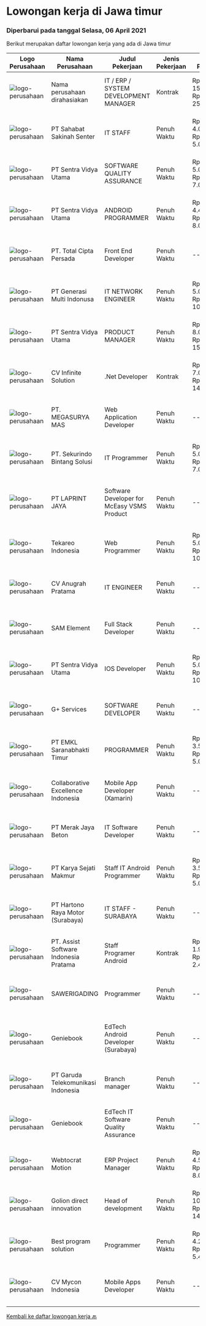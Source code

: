 
  # Lowongan kerja di Jawa timur

  ### Diperbarui pada tanggal Selasa, 06 April 2021

  Berikut merupakan daftar lowongan kerja yang ada di Jawa timur

  |Logo Perusahaan | Nama Perusahaan | Judul Pekerjaan | Jenis Pekerjaan | Gaji Pekerjaan | Lokasi | Deskripsi | Tanggal diunggah | Pranala |
  | -------------- | --------------- | --------------- | --------- | --------- | -------------- | ------- | ----------- | ----------- |
  |![logo-perusahaan](https://us.123rf.com/450wm/pavelstasevich/pavelstasevich1811/pavelstasevich181101027/112815900-stock-vector-no-image-available-icon-flat-vector.jpg?ver=6)|Nama perusahaan dirahasiakan|IT / ERP / SYSTEM DEVELOPMENT MANAGER|Kontrak|Rp. 15.000.000-Rp. 25.000.000|Jawa Timur|Job Descriptions : Efficiently creates reports, dashboards, programs. Supports multiple software and hardware systems throughout the organization...|Senin, 05 April 2021|https://www.jobstreet.co.id/id/job/it-erp-system-development-manager-3497779?token=0~acadb783-c64e-4930-a8c4-9fb9f6737e4c&sectionRank=1&jobId=jobstreet-id-job-3497779|
|![logo-perusahaan](https://image-service-cdn.seek.com.au/5a4bc44b4df02755fc5dc498409c93427c4596b9/ee4dce1061f3f616224767ad58cb2fc751b8d2dc)|PT Sahabat Sakinah Senter|IT STAFF|Penuh Waktu|Rp. 4.000.000-Rp. 5.000.000|Surabaya|Umur Maksimal 35 Tahun Kandidat harus memiliki setidaknya Gelar Sarjana di Ilmu Komputer/Teknologi Informasi atau setara. Setidaknya memiliki 1 tahun...|Senin, 05 April 2021|https://www.jobstreet.co.id/id/job/it-staff-3497550?token=0~acadb783-c64e-4930-a8c4-9fb9f6737e4c&sectionRank=2&jobId=jobstreet-id-job-3497550|
|![logo-perusahaan](https://image-service-cdn.seek.com.au/3fab689e8b744a206690f8279918ab15492e8c30/ee4dce1061f3f616224767ad58cb2fc751b8d2dc)|PT Sentra Vidya Utama|SOFTWARE QUALITY ASSURANCE|Penuh Waktu|Rp. 5.000.000-Rp. 7.000.000|Surabaya|Kualifikasi: Pendidikan Minimal D3 T. Informatika/Sistem Informasi Minimal 3 tahun di bidang IT/ bidang yang sesuai Mampu berkomunikasi dengan baik...|Senin, 05 April 2021|https://www.jobstreet.co.id/id/job/software-quality-assurance-3497992?token=0~acadb783-c64e-4930-a8c4-9fb9f6737e4c&sectionRank=3&jobId=jobstreet-id-job-3497992|
|![logo-perusahaan](https://image-service-cdn.seek.com.au/3fab689e8b744a206690f8279918ab15492e8c30/ee4dce1061f3f616224767ad58cb2fc751b8d2dc)|PT Sentra Vidya Utama|ANDROID PROGRAMMER|Penuh Waktu|Rp. 4.400.000-Rp. 8.000.000|Surabaya|Deskripsi Pekerjaan : Mendesain dan mengembakan aplikasi canggih untuk platform Android Bekerja dengan sumber data eksternal dan API Melakukan tes...|Senin, 05 April 2021|https://www.jobstreet.co.id/id/job/android-programmer-3498007?token=0~acadb783-c64e-4930-a8c4-9fb9f6737e4c&sectionRank=4&jobId=jobstreet-id-job-3498007|
|![logo-perusahaan](https://image-service-cdn.seek.com.au/9cfea13c1b0e745ae2f7e2a30d189dfdbebcd6e2/ee4dce1061f3f616224767ad58cb2fc751b8d2dc)|PT. Total Cipta Persada|Front End Developer|Penuh Waktu|---|Surabaya|Key Responsibilities : Developing modular user interfaces / components for web-based cloud software Developing responsive website user interfaces...|Senin, 05 April 2021|https://www.jobstreet.co.id/id/job/front-end-developer-3492437?token=0~acadb783-c64e-4930-a8c4-9fb9f6737e4c&sectionRank=5&jobId=jobstreet-id-job-3492437|
|![logo-perusahaan](https://image-service-cdn.seek.com.au/69f67a12ca87ac0c32bdec734b217a95cc3e1f72/ee4dce1061f3f616224767ad58cb2fc751b8d2dc)|PT Generasi Multi Indonusa|IT NETWORK ENGINEER|Penuh Waktu|Rp. 5.000.000-Rp. 10.000.000|Surabaya|Job Description The Network Engineer will be managing the design, implementation and maintenance of new and existing LAN and WAN for our own as well...|Senin, 05 April 2021|https://www.jobstreet.co.id/id/job/it-network-engineer-3497941?token=0~acadb783-c64e-4930-a8c4-9fb9f6737e4c&sectionRank=6&jobId=jobstreet-id-job-3497941|
|![logo-perusahaan](https://image-service-cdn.seek.com.au/3fab689e8b744a206690f8279918ab15492e8c30/ee4dce1061f3f616224767ad58cb2fc751b8d2dc)|PT Sentra Vidya Utama|PRODUCT MANAGER|Penuh Waktu|Rp. 8.000.000-Rp. 15.000.000|Surabaya|Kualifikasi: Pengalaman minimal 2 tahun dalam siklus pengembangan Sistem Informasi Minimal S1 Teknik Informatika / Sistem Informasi / Manajemen Sistem...|Senin, 05 April 2021|https://www.jobstreet.co.id/id/job/product-manager-3497457?token=0~acadb783-c64e-4930-a8c4-9fb9f6737e4c&sectionRank=7&jobId=jobstreet-id-job-3497457|
|![logo-perusahaan](https://image-service-cdn.seek.com.au/07d59bd68a1ec74ad9b617f4aa3ff848990ba0e6/ee4dce1061f3f616224767ad58cb2fc751b8d2dc)|CV Infinite Solution|.Net Developer|Kontrak|Rp. 7.000.000-Rp. 14.000.000|Jawa Timur|Position: .Net Developer (Front End / Back End / Full Stack)Placement: Default = Remote / WFH, Onsite when neededWorks from home is our advantage,...|Selasa, 06 April 2021|https://www.jobstreet.co.id/id/job/net-developer-3498757?token=0~acadb783-c64e-4930-a8c4-9fb9f6737e4c&sectionRank=8&jobId=jobstreet-id-job-3498757|
|![logo-perusahaan](https://image-service-cdn.seek.com.au/61984faa959c1be30786d65fa6b50d314b9078a4/ee4dce1061f3f616224767ad58cb2fc751b8d2dc)|PT. MEGASURYA MAS|Web Application Developer|Penuh Waktu|---|Sidoarjo|Role of The Job: Creating websites using standard HTML/CSS practices/Framework Constant communication with other colleagues in the business to develop...|Senin, 05 April 2021|https://www.jobstreet.co.id/id/job/web-application-developer-3498227?token=0~acadb783-c64e-4930-a8c4-9fb9f6737e4c&sectionRank=9&jobId=jobstreet-id-job-3498227|
|![logo-perusahaan](https://image-service-cdn.seek.com.au/6bd311ba467fb34abf7b1521ec86b03844b081d7/ee4dce1061f3f616224767ad58cb2fc751b8d2dc)|PT. Sekurindo Bintang Solusi|IT Programmer|Penuh Waktu|Rp. 5.000.000-Rp. 7.000.000|Surabaya|Requirements :1. Meguasai mern (mongodb, express js, react native dan nodejs)2. Menguasai restfull api, json, soap3. Memahami github dan gitlab4....|Minggu, 04 April 2021|https://www.jobstreet.co.id/id/job/it-programmer-3491649?token=0~acadb783-c64e-4930-a8c4-9fb9f6737e4c&sectionRank=10&jobId=jobstreet-id-job-3491649|
|![logo-perusahaan](https://image-service-cdn.seek.com.au/dc8031f39eab10f87b42002dc0990bfa44c84342/ee4dce1061f3f616224767ad58cb2fc751b8d2dc)|PT LAPRINT JAYA|Software Developer for McEasy VSMS Product|Penuh Waktu|---|Surabaya|JOB DESKRIPSI : Membuat software sesuai requirement dari Perusahaan Mengembangkan dan mengarahkan pengujian sistem software dan prosedur validasi,...|Senin, 05 April 2021|https://www.jobstreet.co.id/id/job/software-developer-for-mceasy-vsms-product-3492528?token=0~acadb783-c64e-4930-a8c4-9fb9f6737e4c&sectionRank=11&jobId=jobstreet-id-job-3492528|
|![logo-perusahaan](https://image-service-cdn.seek.com.au/04517249278c462ba5679710d0d25b3e0f6d5c93/ee4dce1061f3f616224767ad58cb2fc751b8d2dc)|Tekareo Indonesia|Web Programmer|Penuh Waktu|Rp. 5.000.000-Rp. 10.000.000|Malang|Requirements: Candidate must possess at least SMK IT, Diploma, Bachelor's Degree, Art/ Design/ Creative Multimedia, Computer Science/Information...|Senin, 05 April 2021|https://www.jobstreet.co.id/id/job/web-programmer-3498579?token=0~acadb783-c64e-4930-a8c4-9fb9f6737e4c&sectionRank=12&jobId=jobstreet-id-job-3498579|
|![logo-perusahaan](https://image-service-cdn.seek.com.au/dbb9e786e5f782aaccf286bffae1eb7662ef7ded/ee4dce1061f3f616224767ad58cb2fc751b8d2dc)|CV Anugrah Pratama|IT ENGINEER|Penuh Waktu|---|Surabaya|Tugas Dan Tanggungjawab Membuat desain solusi untuk pelanggan, terkait dengan Data Center, Server, Infrastruktur, Routing / Switch, Nirkabel, Keamanan...|Senin, 05 April 2021|https://www.jobstreet.co.id/id/job/it-engineer-3497469?token=0~acadb783-c64e-4930-a8c4-9fb9f6737e4c&sectionRank=13&jobId=jobstreet-id-job-3497469|
|![logo-perusahaan](https://image-service-cdn.seek.com.au/7d5fe138625bd5efe267f2063c6f4396076a0905/ee4dce1061f3f616224767ad58cb2fc751b8d2dc)|SAM Element|Full Stack Developer|Penuh Waktu|---|Surabaya|We are looking for a highly skilled computer programmer who is comfortable with both front and back end programming. Full Stack Developers are...|Minggu, 04 April 2021|https://www.jobstreet.co.id/id/job/full-stack-developer-3491504?token=0~acadb783-c64e-4930-a8c4-9fb9f6737e4c&sectionRank=14&jobId=jobstreet-id-job-3491504|
|![logo-perusahaan](https://image-service-cdn.seek.com.au/3fab689e8b744a206690f8279918ab15492e8c30/ee4dce1061f3f616224767ad58cb2fc751b8d2dc)|PT Sentra Vidya Utama|IOS Developer|Penuh Waktu|Rp. 5.000.000-Rp. 10.000.000|Surabaya|REQUIREMENTS : Have experience of iOS Development Have published one or more iOS apps in the app store A deep familiarity with swift, Objective-C. C++...|Senin, 05 April 2021|https://www.jobstreet.co.id/id/job/ios-developer-3498002?token=0~acadb783-c64e-4930-a8c4-9fb9f6737e4c&sectionRank=15&jobId=jobstreet-id-job-3498002|
|![logo-perusahaan](https://us.123rf.com/450wm/pavelstasevich/pavelstasevich1811/pavelstasevich181101027/112815900-stock-vector-no-image-available-icon-flat-vector.jpg?ver=6)|G+ Services|SOFTWARE DEVELOPER|Penuh Waktu|---|Jawa Timur|Persyaratan :1. Pengalaman minimum 5 tahun di posisi yang sama2. Pendidikan minimum S1 di bidang yang relevan3. Mampu dan memahami PHP, Laravel, SQL,...|Minggu, 04 April 2021|https://www.jobstreet.co.id/id/job/software-developer-3486578?token=0~acadb783-c64e-4930-a8c4-9fb9f6737e4c&sectionRank=16&jobId=jobstreet-id-job-3486578|
|![logo-perusahaan](https://image-service-cdn.seek.com.au/3c8f753d1de7f89be5479882cc92584ca78b765d/ee4dce1061f3f616224767ad58cb2fc751b8d2dc)|PT EMKL Saranabhakti Timur|PROGRAMMER|Penuh Waktu|Rp. 3.500.000-Rp. 5.000.000|Surabaya|1. Maksimal 30 tahun.2. Pendidikan minimal D3 Teknik Komputer, Ilmu   Komputer/ Teknologi Informasi, atau yang setara.3. Pengalaman programmer minimal...|Jumat, 02 April 2021|https://www.jobstreet.co.id/id/job/programmer-3489943?token=0~acadb783-c64e-4930-a8c4-9fb9f6737e4c&sectionRank=17&jobId=jobstreet-id-job-3489943|
|![logo-perusahaan](https://image-service-cdn.seek.com.au/00c268b58ba99fc65b0b0108dd8e2d7068acfb74/ee4dce1061f3f616224767ad58cb2fc751b8d2dc)|Collaborative Excellence Indonesia|Mobile App Developer (Xamarin)|Penuh Waktu|---|Jawa Timur|Responsibilities: Capable of understanding and delivering development according to plan Understanding software development lifecycle, solution,...|Minggu, 04 April 2021|https://www.jobstreet.co.id/id/job/mobile-app-developer-xamarin-3491764?token=0~acadb783-c64e-4930-a8c4-9fb9f6737e4c&sectionRank=18&jobId=jobstreet-id-job-3491764|
|![logo-perusahaan](https://image-service-cdn.seek.com.au/86ac029296b2e0b3727a272d10fcedc441d5a09a/ee4dce1061f3f616224767ad58cb2fc751b8d2dc)|PT Merak Jaya Beton|IT Software Developer|Penuh Waktu|---|Surabaya|Bertugas merancang program yang sesuai dengan kebutuhan perusahaan.  Kualifikasi : Usia Max 35 Tahun Pendidikan minimal S1 / Diploma jurusan Teknik...|Senin, 05 April 2021|https://www.jobstreet.co.id/id/job/it-software-developer-3497614?token=0~acadb783-c64e-4930-a8c4-9fb9f6737e4c&sectionRank=19&jobId=jobstreet-id-job-3497614|
|![logo-perusahaan](https://image-service-cdn.seek.com.au/c46c35c1fc9881c47ab3cf7f6bc932f818d27170/ee4dce1061f3f616224767ad58cb2fc751b8d2dc)|PT Karya Sejati Makmur|Staff IT Android Programmer|Penuh Waktu|Rp. 3.500.000-Rp. 5.000.000|Surabaya|Tugas dan tanggung jawab : Membuat aplikasi berbasis Android dengan tugas dari atasan Membuat laporan bulanan Memperbaiki dan mengembangkan system...|Jumat, 02 April 2021|https://www.jobstreet.co.id/id/job/staff-it-android-programmer-3484478?token=0~acadb783-c64e-4930-a8c4-9fb9f6737e4c&sectionRank=20&jobId=jobstreet-id-job-3484478|
|![logo-perusahaan](https://image-service-cdn.seek.com.au/9dfd4547649eba30786a47165c757a3521c311b3/ee4dce1061f3f616224767ad58cb2fc751b8d2dc)|PT Hartono Raya Motor (Surabaya)|IT STAFF - SURABAYA|Penuh Waktu|---|Surabaya|PT HARTONO RAYA MOTOR GROUPAuthorized Mercedes-Benz Dealer Membutuhkan tenaga profesional yang dinamis &amp; bermotivasi kerja tinggi untuk posisi...|Kamis, 01 April 2021|https://www.jobstreet.co.id/id/job/it-staff-surabaya-3486513?token=0~acadb783-c64e-4930-a8c4-9fb9f6737e4c&sectionRank=21&jobId=jobstreet-id-job-3486513|
|![logo-perusahaan](https://image-service-cdn.seek.com.au/385da07ad03e25cbb1b1e685f298a2a80b311888/ee4dce1061f3f616224767ad58cb2fc751b8d2dc)|PT. Assist Software Indonesia Pratama|Staff Programer Android|Kontrak|Rp. 1.900.000-Rp. 2.470.000|Malang|Kandidat harus memiliki setidaknya SMK di Teknik (Komputer/Telekomunikasi) atau setara. Setidaknya memiliki 1 tahun pengalaman atau Fresh Graduate...|Kamis, 01 April 2021|https://www.jobstreet.co.id/id/job/staff-programer-android-3483180?token=0~acadb783-c64e-4930-a8c4-9fb9f6737e4c&sectionRank=22&jobId=jobstreet-id-job-3483180|
|![logo-perusahaan](https://us.123rf.com/450wm/pavelstasevich/pavelstasevich1811/pavelstasevich181101027/112815900-stock-vector-no-image-available-icon-flat-vector.jpg?ver=6)|SAWERIGADING|Programmer|Penuh Waktu|---|Banyuwangi|Dibutuhkan SegeraProgrammerPersyaratan:Maksimal umur 30 tahunPendidikan minimal DiplomaMenguasai (Lebih diutamakan) : PHP, MySQL, Javasscript, Java,...|Senin, 05 April 2021|https://www.jobstreet.co.id/id/job/programmer-3497693?token=0~acadb783-c64e-4930-a8c4-9fb9f6737e4c&sectionRank=23&jobId=jobstreet-id-job-3497693|
|![logo-perusahaan](https://image-service-cdn.seek.com.au/12b57803d6b6685ae92fa2592718166b34d0009f/ee4dce1061f3f616224767ad58cb2fc751b8d2dc)|Geniebook|EdTech Android Developer (Surabaya)|Penuh Waktu|---|Surabaya|Expanding exponentially across South East Asia, Geniebook is on the lookout for global talents to create an impact with our team. We offer many...|Sabtu, 03 April 2021|https://www.jobstreet.co.id/id/job/edtech-android-developer-surabaya-8424117/origin/sg?token=0~acadb783-c64e-4930-a8c4-9fb9f6737e4c&sectionRank=24&jobId=jobstreet-sg-job-8424117|
|![logo-perusahaan](https://image-service-cdn.seek.com.au/d040e220b7b14b5278ddfeaa72c04c6d97bc267e/ee4dce1061f3f616224767ad58cb2fc751b8d2dc)|PT Garuda Telekomunikasi Indonesia|Branch manager|Penuh Waktu|---|Sidoarjo|BRANCH MANAGERResponsibilities :• Responsible for managing and controlling operation activities of branch’s office.• Responsible for building and...|Senin, 05 April 2021|https://www.jobstreet.co.id/id/job/branch-manager-3498210?token=0~acadb783-c64e-4930-a8c4-9fb9f6737e4c&sectionRank=25&jobId=jobstreet-id-job-3498210|
|![logo-perusahaan](https://image-service-cdn.seek.com.au/12b57803d6b6685ae92fa2592718166b34d0009f/ee4dce1061f3f616224767ad58cb2fc751b8d2dc)|Geniebook|EdTech IT Software Quality Assurance|Penuh Waktu|---|Surabaya|Expanding exponentially across South East Asia, Geniebook is on the lookout for global talents to create an impact with our team. We offer many...|Kamis, 01 April 2021|https://www.jobstreet.co.id/id/job/edtech-it-software-quality-assurance-8450629/origin/sg?token=0~acadb783-c64e-4930-a8c4-9fb9f6737e4c&sectionRank=26&jobId=jobstreet-sg-job-8450629|
|![logo-perusahaan](https://image-service-cdn.seek.com.au/266cdb1b6633777975f7e16ec233144d07cf3b39/ee4dce1061f3f616224767ad58cb2fc751b8d2dc)|Webtocrat Motion|ERP Project Manager|Penuh Waktu|Rp. 4.500.000-Rp. 8.000.000|Surabaya|Candidate must possess at least a Computer Science/Information System/Economics/Accounting or equivalent. Required skill(s): ERP SAP / Odoo / other...|Jumat, 02 April 2021|https://www.jobstreet.co.id/id/job/erp-project-manager-3489700?token=0~acadb783-c64e-4930-a8c4-9fb9f6737e4c&sectionRank=27&jobId=jobstreet-id-job-3489700|
|![logo-perusahaan](https://image-service-cdn.seek.com.au/0d4a0eca41433485f5c7d93ed4f085620eac86c4/ee4dce1061f3f616224767ad58cb2fc751b8d2dc)|Golion direct innovation|Head of development|Penuh Waktu|Rp. 10.000.000-Rp. 14.000.000|Surabaya|Responsibilities:  Responsible to the system architecture design and participate in coding parts  Analyse project requirements and participate in the...|Jumat, 02 April 2021|https://www.jobstreet.co.id/id/job/head-of-development-3484262?token=0~acadb783-c64e-4930-a8c4-9fb9f6737e4c&sectionRank=28&jobId=jobstreet-id-job-3484262|
|![logo-perusahaan](https://image-service-cdn.seek.com.au/e5a35f31278a21f17a1ac70c56ecad9f6549e6b6/ee4dce1061f3f616224767ad58cb2fc751b8d2dc)|Best program solution|Programmer|Penuh Waktu|Rp. 4.200.000-Rp. 5.460.000|Surabaya|Job Description: Build and create mobile program including backend, dashboard admin ( React or yii2) Brainstorm new idea for developing mobile...|Kamis, 01 April 2021|https://www.jobstreet.co.id/id/job/programmer-3483811?token=0~acadb783-c64e-4930-a8c4-9fb9f6737e4c&sectionRank=29&jobId=jobstreet-id-job-3483811|
|![logo-perusahaan](https://us.123rf.com/450wm/pavelstasevich/pavelstasevich1811/pavelstasevich181101027/112815900-stock-vector-no-image-available-icon-flat-vector.jpg?ver=6)|CV Mycon Indonesia|Mobile Apps Developer|Penuh Waktu|---|Surabaya|Kandidat harus memiliki setidaknya Gelar Sarjana di Teknik (Komputer/Informatika), IPK minimal 3.0. Memiliki 1 tahun pengalaman dalam bidang yang...|Sabtu, 03 April 2021|https://www.jobstreet.co.id/id/job/mobile-apps-developer-3497308?token=0~acadb783-c64e-4930-a8c4-9fb9f6737e4c&sectionRank=30&jobId=jobstreet-id-job-3497308|


  [Kembali ke daftar lowongan kerja 🔙](../README.md#daftar-lowongan-kerja)
  